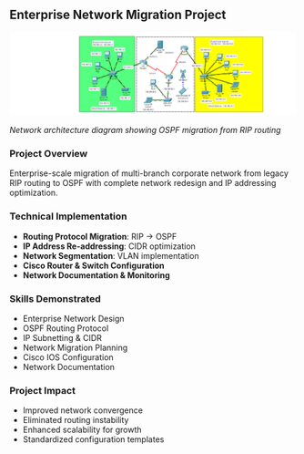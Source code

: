 ## Enterprise Network Migration Project

![Migration Architecture](Screenshot%202025-10-08%20211533.png)

*Network architecture diagram showing OSPF migration from RIP routing*

### **Project Overview**
Enterprise-scale migration of multi-branch corporate network from legacy RIP routing to OSPF with complete network redesign and IP addressing optimization.

### **Technical Implementation**
- **Routing Protocol Migration**: RIP → OSPF
- **IP Address Re-addressing**: CIDR optimization
- **Network Segmentation**: VLAN implementation
- **Cisco Router & Switch Configuration**
- **Network Documentation & Monitoring**

### **Skills Demonstrated**
- Enterprise Network Design
- OSPF Routing Protocol
- IP Subnetting & CIDR
- Network Migration Planning
- Cisco IOS Configuration
- Network Documentation

### **Project Impact**
- Improved network convergence
- Eliminated routing instability
- Enhanced scalability for growth
- Standardized configuration templates
